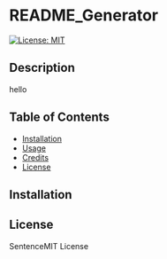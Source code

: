 
  # README_Generator

  [![License: MIT](https://img.shields.io/badge/License-MIT-yellow.svg)](https://opensource.org/licenses/MIT)
  
  ## Description 
  hello

  ## Table of Contents
  * [Installation](#installation)
  * [Usage](#usage)
  * [Credits](#credits)
  * [License](#license)

  ## Installation


  ## License
  SentenceMIT License
       


